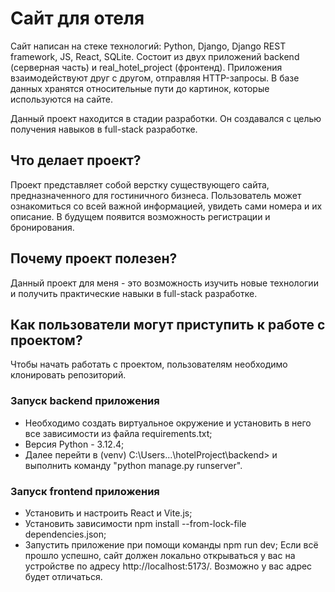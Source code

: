 # Сайт для отеля

Сайт написан на стеке технологий: Python, Django, Django REST framework, JS, React, SQLite. Состоит из двух приложений backend (серверная часть) и real_hotel_project (фронтенд). Приложения взаимодействуют друг с другом, отправляя HTTP-запросы. В базе данных хранятся относительные пути до картинок, которые используются на сайте.

Данный проект находится в стадии разработки. Он создавался с целью получения навыков в full-stack разработке.

## Что делает проект?

Проект представляет собой верстку существующего сайта, предназначенного для гостиничного бизнеса. Пользователь может ознакомиться со всей важной информацией, увидеть сами номера и их описание. В будущем появится возможность регистрации и бронирования.

## Почему проект полезен?

Данный проект для меня - это возможность изучить новые технологии и получить практические навыки в full-stack разработке.

## Как пользователи могут приступить к работе с проектом?

Чтобы начать работать с проектом, пользователям необходимо клонировать репозиторий. 
### Запуск backend приложения
- Необходимо создать виртуальное окружение и установить в него все зависимости из файла requirements.txt;
- Версия Python - 3.12.4;
- Далее перейти в (venv) C:\Users\...\hotelProject\backend> и выполнить команду "python manage.py runserver".
### Запуск frontend приложения
- Установить и настроить React и Vite.js;
- Установить зависимости npm install --from-lock-file dependencies.json;
- Запустить приложение при помощи команды npm run dev;
Если всё прошло успешно, сайт должен локально открываться у вас на устройстве по адресу http://localhost:5173/. Возможно у вас адрес будет отличаться.

